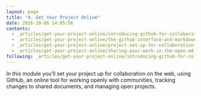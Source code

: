 ```yaml
---
layout: page
title: "4. Get Your Project Online"
date: 2016-10-06 14:05:56
contents:
  - _articles/get-your-project-online/introducing-github-for-collaborative-work-and-version-control.md
  - _articles/get-your-project-online/the-github-interface-and-markdown.md
  - _articles/get-your-project-online/project-set-up-for-collaboration-with-github.md
  - _articles/get-your-project-online/sharing-your-work-in-the-open.md
following: _articles/get-your-project-online/introducing-github-for-collaborative-work-and-version-control.md
---
```


In this module you’ll set your project up for collaboration on the web, using GitHub, an online tool for working openly with communities, tracking changes to shared documents, and managing open projects.
